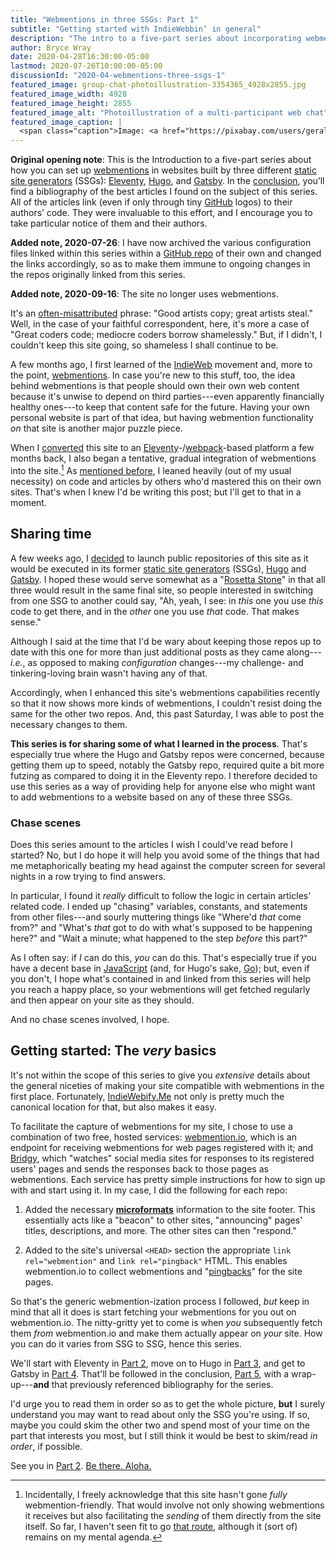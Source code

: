 ```yaml
---
title: "Webmentions in three SSGs: Part 1"
subtitle: "Getting started with IndieWebbin’ in general"
description: "The intro to a five-part series about incorporating webmentions into three different static site generators (SSGs)."
author: Bryce Wray
date: 2020-04-28T16:30:00-05:00
lastmod: 2020-07-26T10:00:00-05:00
discussionId: "2020-04-webmentions-three-ssgs-1"
featured_image: group-chat-photoillustration-3354365_4928x2855.jpg
featured_image_width: 4928
featured_image_height: 2855
featured_image_alt: "Photoillustration of a multi-participant web chat"
featured_image_caption: |
  <span class="caption">Image: <a href="https://pixabay.com/users/geralt-9301/?utm_source=link-attribution&amp;utm_medium=referral&amp;utm_campaign=image&amp;utm_content=3354365">Gerd Altmann</a>; <a href="https://pixabay.com/?utm_source=link-attribution&amp;utm_medium=referral&amp;utm_campaign=image&amp;utm_content=3354365">Pixabay</a></span>
---
```


<div class="yellowBox"><p><strong>Original opening note</strong>: This is the Introduction to a five-part series about how you can set up <a href="https://indieweb.org/webmention" target="_blank" rel="noopener">webmentions</a> in websites built by three different <a href="https://staticgen.com" target="_blank" rel="noopener">static site generators</a> (SSGs): <a href="https://11ty.dev" target="_blank" rel="noopener">Eleventy</a>, <a href="https://gohugo.io" target="_blank" rel="noopener">Hugo</a>, and <a href="https://gatsbyjs.org" target="_blank" rel="noopener">Gatsby</a>. In the <a href="/posts/2020/04/webmentions-three-ssgs-5">conclusion</a>, you&rsquo;ll find a bibliography of the best articles I found on the subject of this series. All of the articles link (even if only through tiny <a href="https://github.com" target="_blank" rel="noopener">GitHub</a> logos) to their authors&rsquo; code. They were invaluable to this effort, and I encourage you to take particular notice of them and their authors.</p></div>

<div class="yellowBox"><p><strong>Added note, 2020-07-26</strong>: I have now archived the various configuration files linked within this series within a <a href="https://github.com/brycewray/files-webmentions">GitHub repo</a> of their own and changed the links accordingly, so as to make them immune to ongoing changes in the repos originally linked from this series.</p></div>

<div class="yellowBox"><p><strong>Added note, 2020-09-16</strong>: The site no longer uses webmentions.</p></div>

It's an [often-misattributed](https://www.artsy.net/article/artsy-editorial-four-iconic-quotes-artists) phrase: "Good artists copy; great artists steal." Well, in the case of your faithful correspondent, here, it's more a case of "Great coders code; mediocre coders borrow shamelessly." But, if I didn't, I couldn't keep this site going, so shameless I shall continue to be.

A few months ago, I first learned of the [IndieWeb](https://indieweb.org) movement and, more to the point, [webmentions](https://indieweb.org/Webmention). In case you're new to this stuff, too, the idea behind webmentions is that people should own their own web content because it's unwise to depend on third parties---even apparently financially healthy ones---to keep that content safe for the future. Having your own personal website is part of that idea, but having webmention functionality *on* that site is another major puzzle piece.

When I [converted](/posts/2019/12/packing-up) this site to an [Eleventy](https://11ty.dev)-/[webpack](https://webpack.js.org)-based platform a few months back, I also began a tentative, gradual integration of webmentions into the site.[^FullWM] As [mentioned before](/posts/2020/04/full-11ty-js-monty), I leaned heavily (out of my usual necessity) on code and articles by others who'd mastered this on their own sites. That's when I knew I'd be writing this post; but I'll get to that in a moment.

[^FullWM]: Incidentally, I freely acknowledge that this site hasn't gone *fully* webmention-friendly. That would involve not only showing webmentions it receives but also facilitating the *sending* of them directly from the site itself. So far, I haven't seen fit to go [that route](https://indieweb.org/Webmention-developer), although it (sort of) remains on my mental agenda.

## Sharing time

A few weeks ago, I [decided](/posts/2020/04/different-modes-different-code) to launch public repositories of this site as it would be executed in its former [static site generators](https://staticgen.com) (SSGs),  [Hugo](https://gohugo.io) and [Gatsby](https://gatsbyjs.org). I hoped these would serve somewhat as a "[Rosetta Stone](https://en.wikipedia.org/wiki/Rosetta_Stone)" in that all three would result in the same final site, so people interested in switching from one SSG to another could say, "Ah, yeah, I see: in *this* one you use *this* code to get there, and in the *other* one you use *that* code. That makes sense."

Although I said at the time that I'd be wary about keeping those repos up to date with this one for more than just additional posts as they came along---*i.e.*, as opposed to making *configuration* changes---my challenge- and tinkering-loving brain wasn't having any of that.

Accordingly, when I enhanced this site's webmentions capabilities recently so that it now shows more kinds of webmentions, I couldn't resist doing the same for the other two repos. And, this past Saturday, I was able to post the necessary changes to them.

**This series is for sharing some of what I learned in the process**. That's especially true where the Hugo and Gatsby repos were concerned, because getting them up to speed, notably the Gatsby repo, required quite a bit more futzing as compared to doing it in the Eleventy repo. I therefore decided to use this series as a way of providing help for anyone else who might want to add webmentions to a website based on any of these three SSGs.

### Chase scenes

Does this series amount to the articles I wish I could've read before I started? No, but I do hope it will help you avoid some of the things that had me metaphorically beating my head against the computer screen for several nights in a row trying to find answers.

In particular, I found it *really* difficult to follow the logic in certain articles' related code. I ended up "chasing" variables, constants, and statements from other files---and sourly muttering things like "Where'd *that* come from?" and "What's *that* got to do with what's supposed to be happening here?" and "Wait a minute; what happened to the step *before* this part?"

As I often say: if *I* can do this, *you* can do this. That's especially true if you have a decent base in [JavaScript](https://js.org) (and, for Hugo's sake, [Go](https://golang.org)); but, even if you don't, I hope what's contained in and linked from this series will help you reach a happy place, so your webmentions will get fetched regularly and then appear on your site as they should.

And no chase scenes involved, I hope.

## Getting started: The *very* basics

It's not within the scope of this series to give you *extensive* details about the general niceties of making your site compatible with webmentions in the first place. Fortunately, [IndieWebify.Me](https://indiewebify.me) not only is pretty much the canonical location for that, but also makes it easy.

To facilitate the capture of webmentions for my site, I chose to use a combination of two free, hosted services: [webmention.io](https://webmention.io), which is an endpoint for receiving webmentions for web pages registered with it; and [Bridgy](https://brid.gy), which "watches" social media sites for responses to its registered users' pages and sends the responses back to those pages as webmentions. Each service has pretty simple instructions for how to sign up with and start using it. In my case, I did the following for each repo:

1. Added the necessary **[microformats](https://indieweb.org/microformats)** information to the site footer. This essentially acts like a "beacon" to other sites, "announcing" pages' titles, descriptions, and more. The other sites can then "respond."

2. Added to the site's universal `<HEAD>` section the appropriate `link rel="webmention"` and `link rel="pingback"` HTML. This enables webmention.io to collect webmentions and "[pingbacks](https://en.wikipedia.org/wiki/Pingback)" for the site pages.

So that's the generic webmention-ization process I followed, *but* keep in mind that all it does is start fetching your webmentions for you out on webmention.io. The nitty-gritty yet to come is when *you* subsequently fetch them *from* webmention.io and make them actually appear on *your* site. How you can do it varies from SSG to SSG, hence this series.

We'll start with Eleventy in [Part 2](/posts/2020/04/webmentions-three-ssgs-2), move on to Hugo in [Part 3](/posts/2020/04/webmentions-three-ssgs-3), and get to Gatsby in [Part 4](/posts/2020/04/webmentions-three-ssgs-4). That'll be followed in the conclusion, [Part 5](/posts/2020/04/webmentions-three-ssgs-5), with a wrap-up---**and** that previously referenced bibliography for the series.

I'd urge you to read them in order so as to get the whole picture, **but** I surely understand you may want to read about only the SSG you're using. If so, maybe you could skim the other two and spend most of your time on the part that interests you most, but I still think it would be best to skim/read *in order*, if possible.

See you in [Part 2](/posts/2020/04/webmentions-three-ssgs-2). [Be there. Aloha.](https://www.quotes.net/mquote/751727)